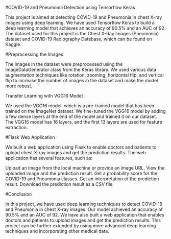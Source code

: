 #COVID-19 and Pneumonia Detection using Tensorflow Keras

This project is aimed at detecting COVID-19 and Pneumonia in chest X-ray images using deep learning.
 We have used Tensorflow Keras to build a deep learning model that achieves an accuracy of 90.5% and an AUC of 92. 
The dataset used for this project is the Chest X-Ray Images (Pneumonia) dataset and COVID-19 Radiography Database, which can be found on Kaggle.

#Preprocessing the Images

The images in the dataset were preprocessed using the ImageDataGenerator class from the Keras library.
We used various data augmentation techniques like rotation, zooming, horizontal flip, and vertical flip to increase the number of images in the dataset and make the model more robust.

Transfer Learning with VGG16 Model

We used the VGG16 model, which is a pre-trained model that has been trained on the ImageNet dataset.
We fine-tuned the VGG16 model by adding a few dense layers at the end of the model and trained it on our dataset.
The VGG16 model has 16 layers, and the first 13 layers are used for feature extraction.

#Flask Web Application

We built a web application using Flask to enable doctors and patients to upload chest X-ray images and get the prediction results.
The web application has several features, such as:

Upload an image from the local machine or provide an image URL.
View the uploaded image and the prediction result.
Get a probability score for the COVID-19 and Pneumonia classes.
Get an interpretation of the prediction result.
Download the prediction result as a CSV file.

#Conclusion

In this project, we have used deep learning techniques to detect COVID-19 and Pneumonia in chest X-ray images.
Our model achieved an accuracy of 90.5% and an AUC of 92.
We have also built a web application that enables doctors and patients to upload images and get the prediction results.
This project can be further extended by using more advanced deep learning techniques and incorporating other medical data.
